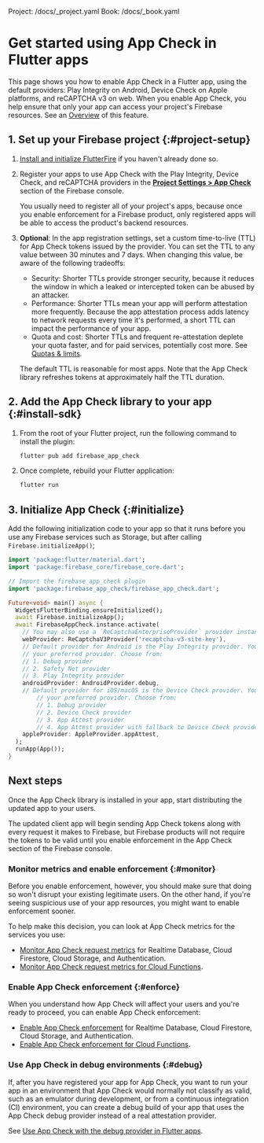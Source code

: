 Project: /docs/_project.yaml
Book: /docs/_book.yaml

<link rel="stylesheet" type="text/css" href="/styles/docs.css" />

# Get started using App Check in Flutter apps

This page shows you how to enable App Check in a Flutter app, using the
default providers: Play Integrity on Android, Device Check on Apple platforms, and
reCAPTCHA v3 on web. When you enable App Check, you help ensure that
only your app can access your project's Firebase resources. See an
[Overview](/docs/app-check) of this feature.


## 1. Set up your Firebase project {:#project-setup}

1.  [Install and initialize FlutterFire](/docs/flutter/setup) if you haven't
    already done so.

1.  Register your apps to use App Check with the Play Integrity, Device Check, and reCAPTCHA providers in the
    [**Project Settings > App Check**](https://console.firebase.google.com/project/_/appcheck)
    section of the Firebase console.

    You usually need to register all of your project's apps, because once you
    enable enforcement for a Firebase product, only registered apps will be able
    to access the product's backend resources.

1.  **Optional**: In the app registration settings, set a custom time-to-live
    (TTL) for App Check tokens issued by the provider. You can set the TTL
    to any value between 30 minutes and 7 days. When changing this value, be
    aware of the following tradeoffs:

    - Security: Shorter TTLs provide stronger security, because it reduces the
      window in which a leaked or intercepted token can be abused by an
      attacker.
    - Performance: Shorter TTLs mean your app will perform attestation more
      frequently. Because the app attestation process adds latency to network
      requests every time it's performed, a short TTL can impact the performance
      of your app.
    - Quota and cost: Shorter TTLs and frequent re-attestation deplete your
      quota faster, and for paid services, potentially cost more.
      See [Quotas &amp; limits](/docs/app-check#quotas_limits).

    The default TTL
    is reasonable for most apps. Note that the App Check library refreshes
    tokens at approximately half the TTL duration.


## 2. Add the App Check library to your app {:#install-sdk}

1.  From the root of your Flutter project, run the following command to install the plugin:

    ```bash
    flutter pub add firebase_app_check
    ```

1.  Once complete, rebuild your Flutter application:

    ```bash
    flutter run
    ```


## 3. Initialize App Check {:#initialize}

Add the following initialization code to your app so that it runs before you
use any Firebase services such as Storage, but after calling
`Firebase.initializeApp()`;

```dart
import 'package:flutter/material.dart';
import 'package:firebase_core/firebase_core.dart';

// Import the firebase_app_check plugin
import 'package:firebase_app_check/firebase_app_check.dart';

Future<void> main() async {
  WidgetsFlutterBinding.ensureInitialized();
  await Firebase.initializeApp();
  await FirebaseAppCheck.instance.activate(
    // You may also use a `ReCaptchaEnterpriseProvider` provider instance as an argument for `webProvider`
    webProvider: ReCaptchaV3Provider('recaptcha-v3-site-key'),
    // Default provider for Android is the Play Integrity provider. You can use the "AndroidProvider" enum to choose
    // your preferred provider. Choose from:
    // 1. Debug provider
    // 2. Safety Net provider
    // 3. Play Integrity provider
    androidProvider: AndroidProvider.debug,
    // Default provider for iOS/macOS is the Device Check provider. You can use the "AppleProvider" enum to choose
        // your preferred provider. Choose from:
        // 1. Debug provider
        // 2. Device Check provider
        // 3. App Attest provider
        // 4. App Attest provider with fallback to Device Check provider (App Attest provider is only available on iOS 14.0+, macOS 14.0+)
    appleProvider: AppleProvider.appAttest,
  );
  runApp(App());
}
```

## Next steps

Once the App Check library is installed in your app, start distributing the
updated app to your users.

The updated client app will begin sending App Check tokens along with every
request it makes to Firebase, but Firebase products will not require the tokens
to be valid until you enable enforcement in the App Check section of the
Firebase console.

### Monitor metrics and enable enforcement {:#monitor}

Before you enable enforcement, however, you should make sure that doing so won't
disrupt your existing legitimate users. On the other hand, if you're seeing
suspicious use of your app resources, you might want to enable enforcement
sooner.

To help make this decision, you can look at App Check metrics for the
services you use:

- [Monitor App Check request metrics](/docs/app-check/monitor-metrics) for
  Realtime Database, Cloud Firestore, Cloud Storage, and Authentication.
- [Monitor App Check request metrics for Cloud Functions](/docs/app-check/monitor-functions-metrics).

### Enable App Check enforcement {:#enforce}

When you understand how App Check will affect your users and you're ready to
proceed, you can enable App Check enforcement:

- [Enable App Check enforcement](/docs/app-check/enable-enforcement) for
  Realtime Database, Cloud Firestore, Cloud Storage, and Authentication.
- [Enable App Check enforcement for Cloud Functions](/docs/app-check/cloud-functions).

### Use App Check in debug environments {:#debug}

If, after you have registered your app for App Check, you want to run your
app in an environment that App Check would normally not classify as valid,
such as an emulator during development, or from a continuous integration (CI)
environment, you can create a debug build of your app that uses the
App Check debug provider instead of a real attestation provider.

See [Use App Check with the debug provider in Flutter apps](/docs/app-check/flutter/debug-provider).
